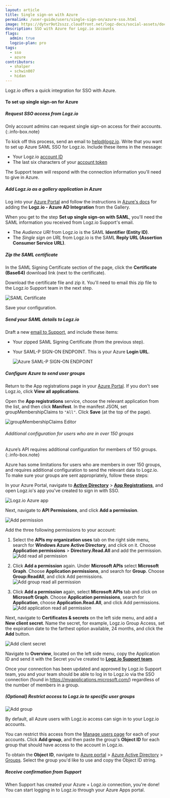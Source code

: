 ```yaml
---
layout: article
title: Single sign-on with Azure
permalink: /user-guide/users/single-sign-on/azure-sso.html
image: https://dytvr9ot2sszz.cloudfront.net/logz-docs/social-assets/docs-social.jpg
description: SSO with Azure for Logz.io accounts
flags:
  admin: true
  logzio-plan: pro
tags:
  - sso
  - azure
contributors:
  - shalper
  - schwin007
  - hidan
---
```


Logz.io offers a quick integration for SSO with Azure.

#### To set up single sign-on for Azure

<div class="tasklist">

##### Request SSO access from Logz.io

Only account admins can request single sign-on access for their accounts.
{:.info-box.note}

To kick off this process, send an email to [help@logz.io](mailto:help@logz.io).
Write that you want to set up Azure SAML SSO for Logz.io.
Include these items in the message:

* Your Logz.io [account ID]({{site.baseurl}}/user-guide/accounts/finding-your-account-id.html)
* The last six characters of your [account token](https://app.logz.io/#/dashboard/settings/manage-accounts)

The Support team will respond with the connection information you'll need to give in Azure.

##### Add Logz.io as a gallery application in Azure

Log into your [Azure Portal](https://portal.azure.com/) and follow the instructions in [Azure's docs](https://docs.microsoft.com/en-us/azure/active-directory/saas-apps/logzio-cloud-observability-for-engineers-tutorial) for adding the **Logz.io - Azure AD Integration** from the  Gallery.

When you get to the step **Set up single sign-on with SAML**, you'll need the SAML information you received from Logz.io Support's email.

* The _Audience URI_ from Logz.io is the SAML **Identifier (Entity ID)**.
* The _Single sign on URL_ from Logz.io is the SAML **Reply URL (Assertion Consumer Service URL)**.

##### Zip the SAML certificate

In the SAML Signing Certificate section of the page,
click the **Certificate (Base64)** download link (next to the certificate).

Download the certificate file and zip it.
You'll need to email this zip file to the Logz.io Support team in the next step.

![SAML Certificate](https://dytvr9ot2sszz.cloudfront.net/logz-docs/sso-providers/azure/azure-cer.png)

Save your configuration.

##### Send your SAML details to Logz.io

Draft a new [email to Support](mailto:help@logz.io), and include these items:

* Your zipped SAML Signing Certificate (from the previous step).
* Your SAML-P SIGN-ON ENDPOINT.
  This is your Azure **Login URL**.

  ![Azure SAML-P SIGN-ON ENDPOINT](https://dytvr9ot2sszz.cloudfront.net/logz-docs/sso-providers/azure/azure-login.png)


##### Configure Azure to send user groups

Return to the App registrations page in your [Azure Portal](https://portal.azure.com/).
If you don't see Logz.io, click **View all applications**.

Open the **App registrations** service, choose the relevant application from the list, and then click **Manifest**.
In the manifest JSON, set groupMembershipClaims to `"All"`.
Click **Save** (at the top of the page).

![groupMembershipClaims Editor](https://dytvr9ot2sszz.cloudfront.net/logz-docs/sso-providers/azure/azure-groupmembershipclaim.png)

###### Additional configuration for users who are in over 150 groups

Azure’s API requires additional configuration for members of 150 groups.
{:.info-box.note}

Azure has some limitations for users who are members in over 150 groups, and requires additional configuration to send the relevant data to Logz.io. To make sure your groups are sent appropriately, follow these steps:

In your Azure Portal, navigate to **[Active Directory](https://portal.azure.com/#blade/Microsoft_AAD_IAM/ActiveDirectoryMenuBlade/Overview)** > **[App Registrations](https://portal.azure.com/#blade/Microsoft_AAD_IAM/ActiveDirectoryMenuBlade/RegisteredApps)**, and open Logz.io's app you've created to sign in with SSO.

![Logz.io Azure app](https://dytvr9ot2sszz.cloudfront.net/logz-docs/sso-providers/azure/directory-app-main.png)

Next, navigate to **API Permissions**, and click **Add a permission**.

![Add permission](https://dytvr9ot2sszz.cloudfront.net/logz-docs/sso-providers/azure/add-a-permission-main.png)

Add the three following permissions to your account:

  1. Select the **APIs my organization uses** tab on the right side menu, search for **Windows Azure Active Directory**, and click on it.
  Choose **Application permissions** > **Directory.Read.All** and add the permission.
  ![Add read all permission](https://dytvr9ot2sszz.cloudfront.net/logz-docs/sso-providers/azure/directory-read-all.png)
  
  2. Click **Add a permission** again. Under **Microsoft APIs** select **Microsoft Graph**.
  Choose **Application permissions**, and search for **Group**. Choose **Group:ReadAll**, and click Add permissions.
  ![Add group read all permission](https://dytvr9ot2sszz.cloudfront.net/logz-docs/sso-providers/azure/group-read-all.png)
  
  3. Click **Add a permission** again, select **Microsoft APIs** tab and click on **Microsoft Graph**.
  Choose **Application permissions**, search for **Application**, choose **Application.Read.All**, and click Add permissions. 
  ![Add application read all permission](https://dytvr9ot2sszz.cloudfront.net/logz-docs/sso-providers/azure/application-read-all.png)

Next, navigate to **Certificates & secrets** on the left side menu, and add a **New client secret**. Name the secret, for example, Logz.io Group Access, set the expiration date to the farthest option available, 24 months, and click the **Add** button.

![Add client secret](https://dytvr9ot2sszz.cloudfront.net/logz-docs/sso-providers/azure/new-client-secret.png)

Navigate to **Overview**, located on the left side menu, copy the Application ID and send it with the Secret you've created to **[Logz.io Support team](mailto:help@logz.io)**.

Once your connection has been updated and approved by Logz.io Support team, you and your team should be able to log in to Logz.io via the SSO connection (found in https://myapplications.microsoft.com/) regardless of the number of members in a group.


##### _(Optional)_ Restrict access to Logz.io to specific user groups

![Add group](https://dytvr9ot2sszz.cloudfront.net/logz-docs/sso-providers/azure/azure-manage-users-groups.png)

By default, all Azure users with Logz.io access can sign in to your Logz.io accounts.

You can restrict this access from the [Manage users page](https://app.logz.io/#/dashboard/settings/manage-users) for each of your accounts.
Click **Add group**, and then paste the group's **Object ID** for each group that should have access to the account in Logz.io.

To obtain the **Object ID**, navigate to [Azure portal](https://portal.azure.com/) > [Azure Active Directory](https://portal.azure.com/#blade/Microsoft_AAD_IAM/ActiveDirectoryMenuBlade/Overview) > [Groups](https://portal.azure.com/#blade/Microsoft_AAD_IAM/GroupsManagementMenuBlade/AllGroups). Select the group you'd like to use and copy the Object ID string.


##### Receive confirmation from Support

When Support has created your Azure + Logz.io connection, you're done!
You can start logging in to Logz.io through your Azure Apps portal.

</div>
